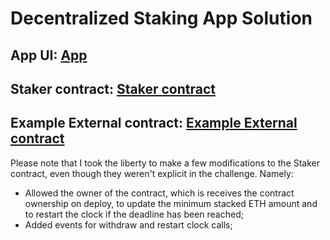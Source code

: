 # Decentralized Staking App Solution

## App UI: [App](https://dependent-quicksand.surge.sh/)
## Staker contract: [Staker contract](https://rinkeby.etherscan.io/address/0x9A5eeA91dE9F5fC4B844802DC279aAaBac1FA70D)
## Example External contract: [Example External contract](https://rinkeby.etherscan.io/address/0xE475BD5056b0AD6F0D49c0dd192949B66E7f2874)

Please note that I took the liberty to make a few modifications to the Staker contract, even though they weren't explicit in the challenge. Namely:
- Allowed the owner of the contract, which is receives the contract ownership on deploy, to update the minimum stacked ETH amount and to restart the clock if the deadline has been reached;
- Added events for withdraw and restart clock calls;